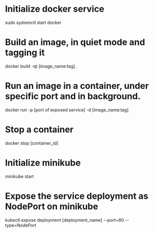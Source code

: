 # Initialize docker service
sudo systemctl start docker

# Build an image, in quiet mode and tagging it
docker build -qt [image_name:tag] .

# Run an image in a container, under specific port and in background.
docker run -p [port of exposed service] -d [image_name:tag]

# Stop a container
  docker stop [container_id]

# Initialize minikube
minikube start

# Expose the service deployment as NodePort on minikube
kubectl expose deployment [deployment_name] --port=80 --type=NodePort
